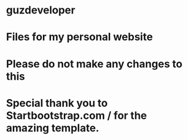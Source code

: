# guzdeveloper
# Files for my personal website 
# Please do not make any changes to this
# Special thank you to Startbootstrap.com / for the amazing template. 
